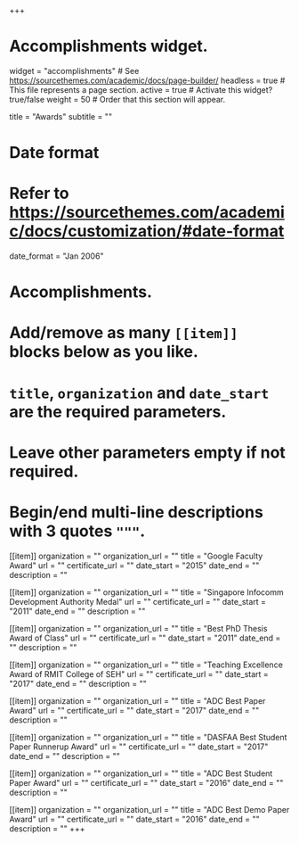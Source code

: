 +++
# Accomplishments widget.
widget = "accomplishments"  # See https://sourcethemes.com/academic/docs/page-builder/
headless = true  # This file represents a page section.
active = true  # Activate this widget? true/false
weight = 50  # Order that this section will appear.

title = "Awards"
subtitle = ""

# Date format
#   Refer to https://sourcethemes.com/academic/docs/customization/#date-format
date_format = "Jan 2006"

# Accomplishments.
#   Add/remove as many `[[item]]` blocks below as you like.
#   `title`, `organization` and `date_start` are the required parameters.
#   Leave other parameters empty if not required.
#   Begin/end multi-line descriptions with 3 quotes `"""`.

[[item]]
  organization = ""
  organization_url = ""
  title = "Google Faculty Award"
  url = ""
  certificate_url = ""
  date_start = "2015"
  date_end = ""
  description = ""

[[item]]
  organization = ""
  organization_url = ""
  title = "Singapore Infocomm Development Authority Medal"
  url = ""
  certificate_url = ""
  date_start = "2011"
  date_end = ""
  description = ""
  
[[item]]
  organization = ""
  organization_url = ""
  title = "Best PhD Thesis Award of Class"
  url = ""
  certificate_url = ""
  date_start = "2011"
  date_end = ""
  description = ""

[[item]]
  organization = ""
  organization_url = ""
  title = "Teaching Excellence Award of RMIT College of SEH"
  url = ""
  certificate_url = ""
  date_start = "2017"
  date_end = ""
  description = ""

[[item]]
  organization = ""
  organization_url = ""
  title = "ADC Best Paper Award"
  url = ""
  certificate_url = ""
  date_start = "2017"
  date_end = ""
  description = ""
  
[[item]]
  organization = ""
  organization_url = ""
  title = "DASFAA Best Student Paper Runnerup Award"
  url = ""
  certificate_url = ""
  date_start = "2017"
  date_end = ""
  description = ""

[[item]]
  organization = ""
  organization_url = ""
  title = "ADC Best Student Paper Award"
  url = ""
  certificate_url = ""
  date_start = "2016"
  date_end = ""
  description = ""

[[item]]
  organization = ""
  organization_url = ""
  title = "ADC Best Demo Paper Award"
  url = ""
  certificate_url = ""
  date_start = "2016"
  date_end = ""
  description = ""
+++
